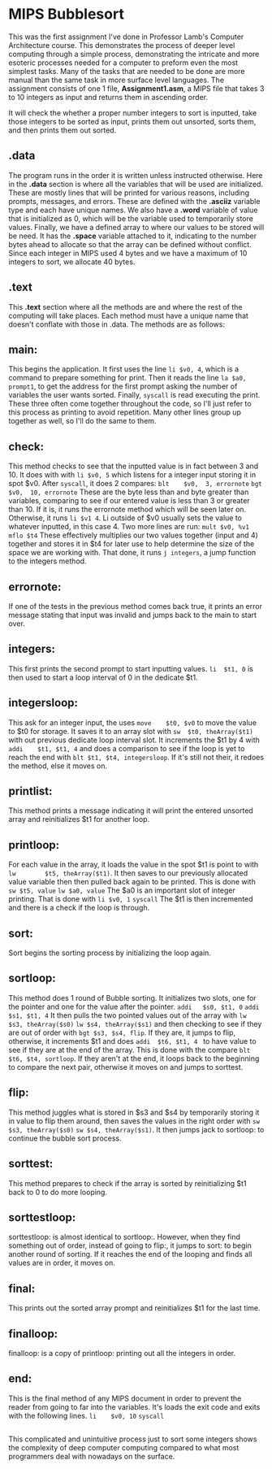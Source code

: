 # MIPS Bubblesort
This was the first assignment I've done in Professor Lamb's Computer Architecture course. This demonstrates the process of deeper level computing through a simple process, demonstrating the intricate and more esoteric processes needed for a computer to preform even the most simplest tasks. Many of the tasks that are needed to be done are more manual than the same task in more surface level languages. The assignment consists of one 1 file, **Assignment1.asm**, a MIPS file that takes 3 to 10 integers as input and returns them in ascending order. 

It will check the whether a proper number integers to sort is inputted, take those integers to be sorted as input, prints them out unsorted, sorts them, and then prints them out sorted.

## .data
The program runs in the order it is written unless instructed otherwise. Here in the **.data** section is where all the variables that will be used are initialized. These are mostly lines that will be printed for various reasons, including prompts, messages, and errors. These are defined with the **.asciiz** variable type and each have unique names. We also have a **.word** variable of value that is initialized as 0, which will be the variable used to temporarily store values. Finally, we have a defined array to where our values to be stored will be need. It has the **.space** variable attached to it, indicating to the number bytes ahead to allocate so that the array can be defined without conflict. Since each integer in MIPS used 4 bytes and we have a maximum of 10 integers to sort, we allocate 40 bytes. 

## .text
This **.text** section where all the methods are and where the rest of the computing will take places. Each method must have a unique name that doesn't conflate with those in .data. The methods are as follows:

## main:
This begins the application. It first uses the line `li $v0, 4`, which is a command to prepare something for print. Then it reads the line `la $a0, prompt1`, to get the address for the first prompt asking the number of variables the user wants sorted.   Finally, `syscall` is read executing the print. These three often come together throughout the code, so I'll just refer to this process as printing to avoid repetition. Many other lines group up together as well, so I'll do the same to them.

## check:
This method checks to see that the inputted value is in fact between 3 and 10. It does with with `li $v0, 5` which listens for a integer input storing it in spot $v0. After `syscall`, it does 2 compares: `blt	$v0,  3, errornote`
`bgt	$v0,  10, errornote`
These are the byte less than and byte greater than variables, comparing to see if our entered value is less than 3 or greater than 10. If it is, it runs the errornote method which will be seen later on. Otherwise, it runs `li $v1 4`. Li outside of $v0 usually sets the value to whatever inputted, in this case 4. Two more lines are run: 
`mult $v0, %v1`
`mflo $t4`
These effectively multiplies our two values together (input and 4) together and stores it in $t4 for later use to help determine the size of the space we are working with. That done, it runs `j integers`, a jump function to the integers method.
## errornote:
If one of the tests in the previous method comes back true, it prints an error message stating that input was invalid and jumps back to the main to start over.

## integers:
This first prints the second prompt to start inputting values. `li	$t1, 0` is then used to start a loop interval of 0 in the dedicate $t1.

## integersloop:
This ask for an integer input, the uses 
`move    $t0, $v0` to move the value to $t0 for storage. It saves it to an array slot with `sw	$t0, theArray($t1)` with out previous dedicate loop interval slot. It increments the $t1 by 4 with `addi	$t1, $t1, 4` and does a comparison to see if the loop is yet to reach the end with `blt	$t1, $t4, integersloop`. If it's still not their, it redoes the method, else it moves on. 
## printlist:
This method prints a message indicating it will print the entered unsorted array and reinitializes $t1 for another loop. 
## printloop:
For each value in the array, it loads the value in the spot $t1 is point to with `lw    	$t5, theArray($t1)`. It then saves to our previously allocated value variable then then pulled back again to be printed. This is done with
`sw	$t5, value`
`lw $a0, value`
The $a0 is an important slot of integer printing. That is done with 
`li	$v0, 1`
`syscall`
The $t1 is then incremented and there is a check if the loop is through.
## sort:
Sort begins the sorting process by initializing the loop again.
## sortloop:
This method does 1 round of Bubble sorting. It initializes two slots, one for the pointer and one for the value after the pointer.
`addi	$s0, $t1, 0`
`addi	$s1, $t1, 4`
It then pulls the two pointed values out of the array with
`lw	$s3, theArray($s0)`
`lw	$s4, theArray($s1)`
and then checking to see if they are out of order with `bgt	$s3, $s4, flip`.
If they are, it jumps to flip, otherwise, it increments $t1 and does `addi	$t6, $t1, 4	` to have value to see if they are at the end of the array. This is done with the compare `blt	$t6, $t4, sortloop`. If they aren't at the end, it loops back to the beginning to compare the next pair, otherwise it moves on and jumps to sorttest.
## flip:
This method juggles what is stored in $s3 and $s4 by temporarily storing it in value to flip them around, then saves the values in the right order with 
`sw	$s3, theArray($s0)`
`sw	$s4, theArray($s1)`.
It then jumps jack to sortloop: to continue the bubble sort process.
## sorttest:
This method prepares to check if the array is sorted by reinitializing $t1 back to 0 to do more looping. 
## sorttestloop:
sorttestloop: is almost identical to sortloop:. However, when they find something out of order, instead of going to flip:, it jumps to sort: to begin another round of sorting. If it reaches the end of the looping and finds all values are in order, it moves on.
## final:
This prints out the sorted array prompt and reinitializes $t1 for the last time.

## finalloop:
finalloop: is a copy of printloop: printing out all the integers in order. 

## end: 
This is the final method of any MIPS document in order to prevent the reader from going to far into the variables. It's loads the exit code and exits with the following lines. 
`li    $v0, 10`
`syscall`

##
This complicated and unintuitive process just to sort some integers shows the complexity of deep computer computing compared to what most programmers deal with nowadays on the surface.
